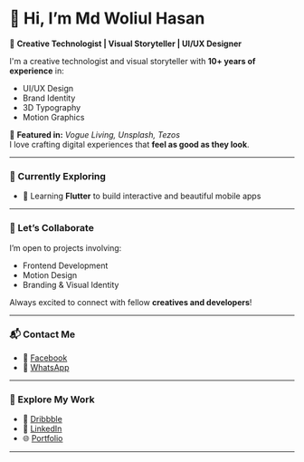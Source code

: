 # 👋 Hi, I’m Md Woliul Hasan

🎨 **Creative Technologist | Visual Storyteller | UI/UX Designer**

I'm a creative technologist and visual storyteller with **10+ years of experience** in:

- UI/UX Design  
- Brand Identity  
- 3D Typography  
- Motion Graphics  

🚀 **Featured in:** *Vogue Living, Unsplash, Tezos*  
I love crafting digital experiences that **feel as good as they look**.

---

### 🚧 Currently Exploring
- 📱 Learning **Flutter** to build interactive and beautiful mobile apps

---

### 🤝 Let’s Collaborate
I’m open to projects involving:

- Frontend Development  
- Motion Design  
- Branding & Visual Identity  

Always excited to connect with fellow **creatives and developers**!

---

### 📬 Contact Me
- 💬 [Facebook](https://www.facebook.com/WoliulDesign/)  
- 📱 [WhatsApp](https://wa.me/8801672448002)

---

### 🔗 Explore My Work
- 🎨 [Dribbble](https://dribbble.com/woliul)  
- 💼 [LinkedIn](https://linkedin.com/in/woliul)  
- 🌐 [Portfolio](https://woliul.com)

---
